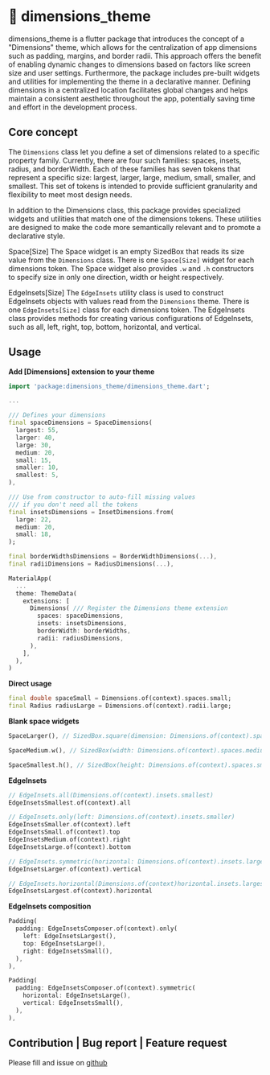 # 📏 dimensions_theme

dimensions_theme is a flutter package that introduces the concept of a "Dimensions" theme, which allows for the centralization of app dimensions such as padding, margins, and border radii. This approach offers the benefit of enabling dynamic changes to dimensions based on factors like screen size and user settings. Furthermore, the package includes pre-built widgets and utilities for implementing the theme in a declarative manner. Defining dimensions in a centralized location facilitates global changes and helps maintain a consistent aesthetic throughout the app, potentially saving time and effort in the development process.

## Core concept
The `Dimensions` class let you define a set of dimensions related to a specific property family. Currently, there are four such families: spaces, insets, radius, and borderWidth. Each of these families has seven tokens that represent a specific size: largest, larger, large, medium, small, smaller, and smallest. This set of tokens is intended to provide sufficient granularity and flexibility to meet most design needs.

In addition to the Dimensions class, this package provides specialized widgets and utilities that match one of the dimensions tokens. These utilities are designed to make the code more semantically relevant and to promote a declarative style.

Space[Size]
The Space widget is an empty SizedBox that reads its size value from the `Dimensions` class. There is one `Space[Size]` widget for each dimensions token. The Space widget also provides `.w` and `.h` constructors to specify size in only one direction, width or height respectively.

EdgeInsets[Size]
The `EdgeInsets` utility class is used to construct EdgeInsets objects with values read from the `Dimensions` theme. There is one `EdgeInsets[Size]` class for each dimensions token. The EdgeInsets class provides methods for creating various configurations of EdgeInsets, such as all, left, right, top, bottom, horizontal, and vertical.

## Usage

**Add [Dimensions] extension to your theme**
```dart
import 'package:dimensions_theme/dimensions_theme.dart';

...

/// Defines your dimensions
final spaceDimensions = SpaceDimensions(
  largest: 55,
  larger: 40,
  large: 30,
  medium: 20,
  small: 15,
  smaller: 10,
  smallest: 5,
),

/// Use from constructor to auto-fill missing values
/// if you don't need all the tokens
final insetsDimensions = InsetDimensions.from(
  large: 22,
  medium: 20,
  small: 18,
);

final borderWidthsDimensions = BorderWidthDimensions(...),
final radiiDimensions = RadiusDimensions(...),

MaterialApp(
  ...    
  theme: ThemeData(
    extensions: [
      Dimensions( /// Register the Dimensions theme extension 
        spaces: spaceDimensions,
        insets: insetsDimensions,
        borderWidth: borderWidths,
        radii: radiusDimensions,
      ),
    ],
  ),
)
```

**Direct usage**
```dart
final double spaceSmall = Dimensions.of(context).spaces.small;
final Radius radiusLarge = Dimensions.of(context).radii.large;
```

**Blank space widgets**
```dart
SpaceLarger(), // SizedBox.square(dimension: Dimensions.of(context).spaces.Larger)

SpaceMedium.w(), // SizedBox(width: Dimensions.of(context).spaces.medium)

SpaceSmallest.h(), // SizedBox(height: Dimensions.of(context).spaces.smallest)
```

**EdgeInsets**
```dart
// EdgeInsets.all(Dimensions.of(context).insets.smallest)
EdgeInsetsSmallest.of(context).all

// EdgeInsets.only(left: Dimensions.of(context).insets.smaller)
EdgeInsetsSmaller.of(context).left
EdgeInsetsSmall.of(context).top
EdgeInsetsMedium.of(context).right
EdgeInsetsLarge.of(context).bottom

// EdgeInsets.symmetric(horizontal: Dimensions.of(context).insets.large)
EdgeInsetsLarger.of(context).vertical 

// EdgeInsets.horizontal(Dimensions.of(context)horizontal.insets.largest)
EdgeInsetsLargest.of(context).horizontal 
```

**EdgeInsets composition**
```dart
Padding(
  padding: EdgeInsetsComposer.of(context).only(
    left: EdgeInsetsLargest(),
    top: EdgeInsetsLarge(),
    right: EdgeInsetsSmall(),
  ),
),

Padding(
  padding: EdgeInsetsComposer.of(context).symmetric(
    horizontal: EdgeInsetsLarge(),
    vertical: EdgeInsetsSmall(),
  ),
),
```

## Contribution | Bug report | Feature request
Please fill and issue on [github](https://github.com/Pierre2tm/dimensions_theme/issues)